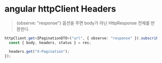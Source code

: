 # angular httpClient Headers

> \{observe: "response"} 옵션을 주면 body가 아닌 HttpResponse 전체를 반환한다.

```ts
httpClient.get<IPaginationDTO>("url", { observe: "response" }).subscribe(res => {
  const { body, headers, status } = res;

  headers.get("X-Pagination");
});
```
